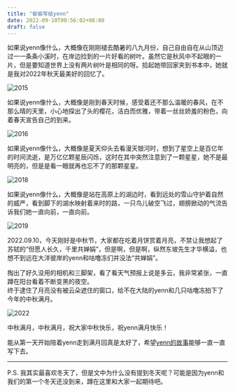 ```yaml
---
title: "偷偷写给yenn"
date: 2022-09-10T00:56:02+08:00
draft: false
---
```


如果说yenn像什么，大概像在刚刚褪去酷暑的八九月份，自己自由自在从山顶迈过一一条条小溪时，在岸边捡到的一片好看的树叶。虽然它是秋风中不起眼的一片，但是要知道世界上没有两片树叶是相同的呀。拾起她带回家夹到书本中，她就是我对2022年秋天最美好的回忆了。

![2015](/img/iwttydongdong/leaf.jpg "摄于2015年10月，刚上大学面对学的专业无所适从")

如果说yenn像什么，大概像是刚到春天时候，感受着还不那么温暖的春风，在不那么晴的天里，小心地探出了头的樱花，洁白而优雅，带着一丝丝娇羞的粉色，向着春天宣告自己的到来。

![2016](/img/iwttydongdong/sakura.jpg "摄于2016年3月，于同济大学樱花大道")


如果说yenn像什么，大概像是夏天仰头去看漫天银河时，想到了星空上是百亿年的时间流逝，是万亿亿颗星辰闪烁，这时在其中突然注意到了一颗星星，她不是最明亮的，但是是看一眼就再也忘不了的那颗星星。



![2018](/img/iwttydongdong/galaxy.jpg "摄于2017年8月，于呼伦贝尔草原")

如果说yenn像什么，大概像是站在高原上的湖边时，看到远处的雪山守护着自然的威严，看到脚下的湖水映射着来时的路，一只鸟儿破空飞过，翅膀掀动的气流告诉我们她一直向前，一直向前。

![2019](/img/iwttydongdong/bird.jpg "摄于2019年4月，于青海大柴旦翡翠湖")




2022.09.10，今天刚好是中秋节，大家都在吃着月饼赏着月亮，不禁让我想起了苏轼的“但愿人长久，千里共婵娟”，但是啊，但是啊，纵然东坡先生才华横溢，也想不到远在大洋彼岸的yenn和咕噜冻们并没法“共婵娟”。

掏出了好久没用的相机和三脚架，看了看天气预报上说是多云，我非常紧张，一直蹲在阳台看着不断变黑的夜空。  
终于逮住了月亮没有被云朵遮住的窗口，给不在大陆的yenn和几只咕噜冻拍下了今年的中秋满月。


![2022](/img/iwttydongdong/moon.jpg "摄于2022年9月10日20:53，于家里阳台")


中秋满月，中秋满月，祝大家中秋快乐，祝yenn满月快乐！  

能从第一天开始陪着yenn走到满月回真是太好了，希望[yenn的故事](/timeline)能够一直一直写下去。

----


P.S. 我其实最喜欢冬天了，但是文中为什么没有提到冬天呢？可能是因为yenn和我们的第一个冬天还没到来，蹲在这里和大家一起期待吧。


